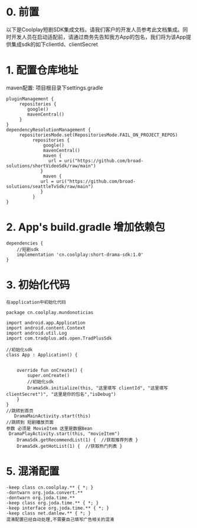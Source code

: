 # 0. 前置

以下是Coolplay短剧SDK集成文档，请我们客户的开发人员参考此文档集成。同时开发人员在启动适配前，请通过商务先告知我方App的包名，我们将为该App提供集成sdk的如下clientId、clientSecret

# 1. 配置仓库地址

maven配置: 项目根目录下settings.gradle

    pluginManagement {
         repositories {
            google()
            mavenCentral()
         }
    }
    dependencyResolutionManagement {
         repositoriesMode.set(RepositoriesMode.FAIL_ON_PROJECT_REPOS)
              repositories {
                  google()
                  mavenCentral()
                  maven {
                    url = uri("https://github.com/broad-solutions/shortVideoSdk/raw/main")
                 }
                  maven {
                 url = uri("https://github.com/broad-solutions/seattleTvSdk/raw/main")
                 }
              }
    }

# 2. App's build.gradle 增加依赖包

```
dependencies {
    //短剧sdk
    implementation 'cn.coolplay:short-drama-sdk:1.0'
}
```

# 3. 初始化代码

```
在application中初始化代码

package cn.coolplay.mundonoticias

import android.app.Application
import android.content.Context
import android.util.Log
import com.tradplus.ads.open.TradPlusSdk

//初始化sdk
class App : Application() {


    override fun onCreate() {
        super.onCreate()
        //初始化sdk
        DramaSdk.initialize(this, "这里填写 clientId", "这里填写 clientSecret")", "这里是你的包名","isDebug")
    }
}
//跳转到首页
   DramaMainActivity.start(this) 
//跳转到 短剧播放页面
参数 必须是 MovieItem 这里是数据Bean
 DramaPlayActivity.start(this, "movieItem")
    DramaSdk.getRecommendList(1) {  //获取推荐列表 } 
    DramaSdk.getHotList(1) {  //获取热门列表 } 
```

# 5. 混淆配置

```
-keep class cn.coolplay.** { *; }
-dontwarn org.joda.convert.**
-dontwarn org.joda.time.**
-keep class org.joda.time.** { *; }
-keep interface org.joda.time.** { *; }
-keep class net.danlew.** { *; }
混淆配置已经自动处理,不需要自己填写广告相关的混淆
```

